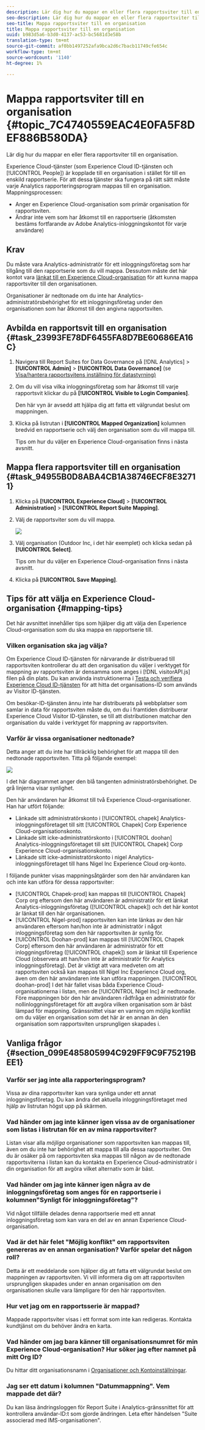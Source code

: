 ```yaml
---
description: Lär dig hur du mappar en eller flera rapportsviter till en organisation.
seo-description: Lär dig hur du mappar en eller flera rapportsviter till en organisation.
seo-title: Mappa rapportsviter till en organisation
title: Mappa rapportsviter till en organisation
uuid: b983d5a6-b3d0-4137-ac53-bc5681d3e58b
translation-type: tm+mt
source-git-commit: af0bb1497252afa9bca2d6c7bacb11749cfe654c
workflow-type: tm+mt
source-wordcount: '1140'
ht-degree: 1%

---
```



# Mappa rapportsviter till en organisation {#topic_7C4740559EAC4E0FA5F8DEF886B580DA}

Lär dig hur du mappar en eller flera rapportsviter till en organisation.

<!-- May 5 2020: This feature will likely be deprecated in Nov 2020. Any users with outstanding report suites that are not mapped will have 6 months to map their RS. -->

Experience Cloud-tjänster (som Experience Cloud ID-tjänsten och [!UICONTROL People]) är kopplade till en organisation i stället för till en enskild rapportserie. För att dessa tjänster ska fungera på rätt sätt måste varje Analytics rapporteringsprogram mappas till en organisation. Mappningsprocessen:

* Anger en Experience Cloud-organisation som primär organisation för rapportsviten.
* Ändrar inte vem som har åtkomst till en rapportserie (åtkomsten bestäms fortfarande av Adobe Analytics-inloggningskontot för varje användare)

## Krav

Du måste vara Analytics-administratör för ett inloggningsföretag som har tillgång till den rapportserie som du vill mappa. Dessutom måste det här kontot vara [länkat till en Experience Cloud-organisation](../admin-getting-started/organizations.md#topic_C31CB834F109465A82ED57FF0563B3F1) för att kunna mappa rapportsviter till den organisationen.

Organisationer är nedtonade om du inte har Analytics-administratörsbehörighet för ett inloggningsföretag under den organisationen som har åtkomst till den angivna rapportsviten.

## Avbilda en rapportsvit till en organisation {#task_23993FE78DF6455FA8D7BE60686EA16C}

1. Navigera till Report Suites for Data Governance på [!DNL Analytics] > **[!UICONTROL Admin]** > **[!UICONTROL Data Governance]** (se [Visa/hantera rapportsvitens inställning för datastyrning)](https://docs.adobe.com/help/en/analytics/admin/data-governance/gdpr-view-settings.html)

1. Om du vill visa vilka inloggningsföretag som har åtkomst till varje rapportsvit klickar du på **[!UICONTROL Visible to Login Companies]**.

   Den här vyn är avsedd att hjälpa dig att fatta ett välgrundat beslut om mappningen.

1. Klicka på listrutan i **[!UICONTROL Mapped Organization]** kolumnen bredvid en rapportserie och välj den organisation som du vill mappa till.

   Tips om hur du väljer en Experience Cloud-organisation finns i nästa avsnitt.

## Mappa flera rapportsviter till en organisation {#task_94955B0D8ABA4CB1A38746ECF8E32711}

1. Klicka på **[!UICONTROL Experience Cloud]** > **[!UICONTROL Administration]** > **[!UICONTROL Report Suite Mapping]**.

1. Välj de rapportsviter som du vill mappa.

   ![](assets/rs-mapping-multiple.png)

1. Välj organisation (Outdoor Inc, i det här exemplet) och klicka sedan på **[!UICONTROL Select]**.

   Tips om hur du väljer en Experience Cloud-organisation finns i nästa avsnitt.

1. Klicka på **[!UICONTROL Save Mapping]**.

## Tips för att välja en Experience Cloud-organisation {#mapping-tips}

Det här avsnittet innehåller tips som hjälper dig att välja den Experience Cloud-organisation som du ska mappa en rapportserie till.

### Vilken organisation ska jag välja?

Om Experience Cloud ID-tjänsten för närvarande är distribuerad till rapportsviten kontrollerar du att den organisation du väljer i verktyget för mappning av rapportsviten är densamma som anges i [!DNL visitorAPI.js] filen på din plats. Du kan använda instruktionerna i [Testa och verifiera Experience Cloud ID-tjänsten](https://docs.adobe.com/content/help/en/id-service/using/implementation-guides/test-verify.html) för att hitta det organisations-ID som används av Visitor ID-tjänsten.

Om besökar-ID-tjänsten ännu inte har distribuerats på webbplatser som samlar in data för rapportsviten måste du, om du i framtiden distribuerar Experience Cloud Visitor ID-tjänsten, se till att distributionen matchar den organisation du valde i verktyget för mappning av rapportsviten.

### Varför är vissa organisationer nedtonade?

Detta anger att du inte har tillräcklig behörighet för att mappa till den nedtonade rapportsviten. Titta på följande exempel:

![](assets/rs-mapping.png)

I det här diagrammet anger den blå tangenten administratörsbehörighet. De grå linjerna visar synlighet.

Den här användaren har åtkomst till två Experience Cloud-organisationer. Han har utfört följande:

* Länkade sitt administratörskonto i [!UICONTROL chapek] Analytics-inloggningsföretaget till sitt [!UICONTROL Chapek] Corp Experience Cloud-organisationskonto.
* Länkade sitt icke-administratörskonto i [!UICONTROL doohan] Analytics-inloggningsföretaget till sitt [!UICONTROL Chapek] Corp Experience Cloud-organisationskonto.
* Länkade sitt icke-administratörskonto i nigel Analytics-inloggningsföretaget till hans Nigel Inc Experience Cloud org-konto.

I följande punkter visas mappningsåtgärder som den här användaren kan och inte kan utföra för dessa rapportsviter:

* [!UICONTROL Chapek-prod] kan mappas till [!UICONTROL Chapek] Corp org eftersom den här användaren är administratör för ett länkat Analytics-inloggningsföretag ([!UICONTROL chapek]) och det här kontot är länkat till den här organisationen.
* [!UICONTROL Nigel-prod] rapportsviten kan inte länkas av den här användaren eftersom han/hon inte är administratör i något inloggningsföretag som den här rapportsviten är synlig för.
* [!UICONTROL Doohan-prod] kan mappas till [!UICONTROL Chapek Corp] eftersom den här användaren är administratör för ett inloggningsföretag ([!UICONTROL chapek]) som är länkat till Experience Cloud (observera att han/hon inte är administratör för Analytics inloggningsföretag). Det är viktigt att vara medveten om att rapportsviten också kan mappas till Nigel Inc Experience Cloud org, även om den här användaren inte kan utföra mappningen. [!UICONTROL doohan-prod] I det här fallet visas båda Experience Cloud-organisationerna i listan, men de [!UICONTROL Nigel Inc] är nedtonade. Före mappningen bör den här användaren rådfråga en administratör för nollinloggningsföretaget för att avgöra vilken organisation som är bäst lämpad för mappning. Gränssnittet visar en varning om möjlig konflikt om du väljer en organisation som det här är en annan än den organisation som rapportsviten ursprungligen skapades i.

## Vanliga frågor {#section_099E485805994C929FF9C9F75219BEE1}

### Varför ser jag inte alla rapporteringsprogram?

Vissa av dina rapportsviter kan vara synliga under ett annat inloggningsföretag. Du kan ändra det aktuella inloggningsföretaget med hjälp av listrutan högst upp på skärmen.

### Vad händer om jag inte känner igen vissa av de organisationer som listas i listrutan för en av mina rapportsviter?

Listan visar alla *möjliga* organisationer som rapportsviten kan mappas till, även om du inte har behörighet att mappa till alla dessa rapportsviter. Om du är osäker på om rapportsviten ska mappas till någon av de nedtonade rapportsviterna i listan kan du kontakta en Experience Cloud-administratör i din organisation för att avgöra vilket alternativ som är bäst.

### Vad händer om jag inte känner igen några av de inloggningsföretag som anges för en rapportserie i kolumnen&quot;Synligt för inloggningsföretag&quot;?

Vid något tillfälle delades denna rapportserie med ett annat inloggningsföretag som kan vara en del av en annan Experience Cloud-organisation.

### Vad är det här felet &quot;Möjlig konflikt&quot; om rapportsviten genereras av en annan organisation? Varför spelar det någon roll?

Detta är ett meddelande som hjälper dig att fatta ett välgrundat beslut om mappningen av rapportsviten. Vi vill informera dig om att rapportsviten ursprungligen skapades under en annan organisation om den organisationen skulle vara lämpligare för den här rapportsviten.

### Hur vet jag om en rapportsserie är mappad?

Mappade rapportsviter visas i ett format som inte kan redigeras. Kontakta kundtjänst om du behöver ändra en karta.

### Vad händer om jag bara känner till organisationsnumret för min Experience Cloud-organisation? Hur söker jag efter namnet på mitt Org ID?

Du hittar ditt organisationsnamn i [Organisationer och Kontoinställningar](https://docs.adobe.com/content/help/sv-SE/core-services/interface/manage-users-and-products/organizations.html).

### Jag ser ett datum i kolumnen &quot;Datummappning&quot;. Vem mappade det där?

Du kan läsa ändringsloggen för Report Suite i Analytics-gränssnittet för att kontrollera användar-ID:t som gjorde ändringen. Leta efter händelsen &quot;Suite associerad med IMS-organisationen&quot;.
